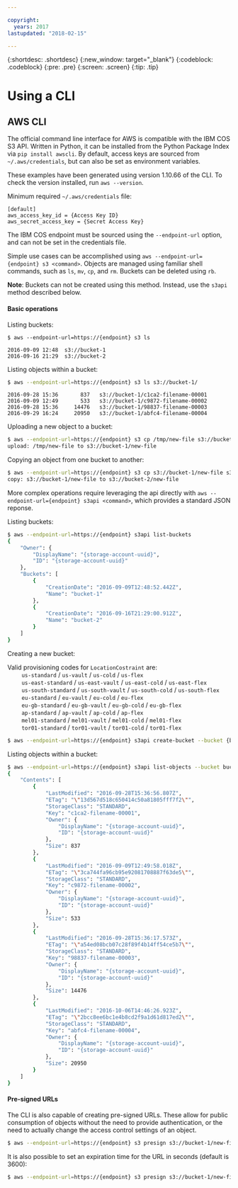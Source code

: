 ```yaml
---

copyright:
  years: 2017
lastupdated: "2018-02-15"

---
```

{:shortdesc: .shortdesc}
{:new_window: target="_blank"}
{:codeblock: .codeblock}
{:pre: .pre}
{:screen: .screen}
{:tip: .tip}


# Using a CLI

## AWS CLI
The official command line interface for AWS is compatible with the IBM COS S3 API. Written in Python, it can be installed from the Python Package Index via `pip install awscli`. By default, access keys are sourced from `~/.aws/credentials`, but can also be set as environment variables.

These examples have been generated using version 1.10.66 of the CLI.  To check the version installed, run `aws --version`.

Minimum required `~/.aws/credentials` file:

```
[default]
aws_access_key_id = {Access Key ID}
aws_secret_access_key = {Secret Access Key}
```

The IBM COS endpoint must be sourced using the `--endpoint-url` option, and can not be set in the credentials file.

Simple use cases can be accomplished using `aws --endpoint-url={endpoint} s3 <command>`. Objects are managed using familiar shell commands, such as `ls`, `mv`, `cp`, and `rm`.  Buckets can be deleted using `rb`.

**Note**: Buckets can not be created using this method. Instead, use the `s3api` method described below.

#### Basic operations
Listing buckets:

```shell
$ aws --endpoint-url=https://{endpoint} s3 ls
```

```shell
2016-09-09 12:48  s3://bucket-1
2016-09-16 21:29  s3://bucket-2
```

Listing objects within a bucket:

```bash
$ aws --endpoint-url=https://{endpoint} s3 ls s3://bucket-1/
```

```terminal
2016-09-28 15:36       837   s3://bucket-1/c1ca2-filename-00001
2016-09-09 12:49       533   s3://bucket-1/c9872-filename-00002
2016-09-28 15:36     14476   s3://bucket-1/98837-filename-00003
2016-09-29 16:24     20950   s3://bucket-1/abfc4-filename-00004
```

Uploading a new object to a bucket:

```bash
$ aws --endpoint-url=https://{endpoint} s3 cp /tmp/new-file s3://bucket-1/
upload: /tmp/new-file to s3://bucket-1/new-file
```

Copying an object from one bucket to another:

```bash
$ aws --endpoint-url=https://{endpoint} s3 cp s3://bucket-1/new-file s3://bucket-2/
copy: s3://bucket-1/new-file to s3://bucket-2/new-file
```

More complex operations require leveraging the api directly with `aws --endpoint-url={endpoint} s3api <command>`, which provides a standard JSON reponse.

Listing buckets:

```bash
$ aws --endpoint-url=https://{endpoint} s3api list-buckets
{
    "Owner": {
        "DisplayName": "{storage-account-uuid}",
        "ID": "{storage-account-uuid}"
    },
    "Buckets": [
        {
            "CreationDate": "2016-09-09T12:48:52.442Z",
            "Name": "bucket-1"
        },
        {
            "CreationDate": "2016-09-16T21:29:00.912Z",
            "Name": "bucket-2"
        }
    ]
}
```

Creating a new bucket:

Valid provisioning codes for `LocationCostraint` are: <br>
&emsp;&emsp;  `us-standard` / `us-vault` / `us-cold` / `us-flex` <br>
&emsp;&emsp;  `us-east-standard` / `us-east-vault`  / `us-east-cold` / `us-east-flex` <br>
&emsp;&emsp;  `us-south-standard` / `us-south-vault`  / `us-south-cold` / `us-south-flex` <br>
&emsp;&emsp;  `eu-standard` / `eu-vault` / `eu-cold` / `eu-flex` <br>
&emsp;&emsp;  `eu-gb-standard` / `eu-gb-vault` / `eu-gb-cold` / `eu-gb-flex` <br>
&emsp;&emsp;  `ap-standard` / `ap-vault` / `ap-cold` / `ap-flex` <br>
&emsp;&emsp;  `mel01-standard` / `mel01-vault` / `mel01-cold` / `mel01-flex` <br>
&emsp;&emsp;  `tor01-standard` / `tor01-vault` / `tor01-cold` / `tor01-flex` <br>

```bash
$ aws --endpoint-url=https://{endpoint} s3api create-bucket --bucket {bucket-name} [--region provisioing-code]
```

Listing objects within a bucket:

```bash
$ aws --endpoint-url=https://{endpoint} s3api list-objects --bucket bucket1
{
    "Contents": [
        {
            "LastModified": "2016-09-28T15:36:56.807Z",
            "ETag": "\"13d567d518c650414c50a81805fff7f2\"",
            "StorageClass": "STANDARD",
            "Key": "c1ca2-filename-00001",
            "Owner": {
                "DisplayName": "{storage-account-uuid}",
                "ID": "{storage-account-uuid}"
            },
            "Size": 837
        },
        {
            "LastModified": "2016-09-09T12:49:58.018Z",
            "ETag": "\"3ca744fa96cb95e92081708887f63de5\"",
            "StorageClass": "STANDARD",
            "Key": "c9872-filename-00002",
            "Owner": {
                "DisplayName": "{storage-account-uuid}",
                "ID": "{storage-account-uuid}"
            },
            "Size": 533
        },
        {
            "LastModified": "2016-09-28T15:36:17.573Z",
            "ETag": "\"a54ed08bcb07c28f89f4b14ff54ce5b7\"",
            "StorageClass": "STANDARD",
            "Key": "98837-filename-00003",
            "Owner": {
                "DisplayName": "{storage-account-uuid}",
                "ID": "{storage-account-uuid}"
            },
            "Size": 14476
        },
        {
            "LastModified": "2016-10-06T14:46:26.923Z",
            "ETag": "\"2bcc8ee6bc1e4b8cd2f9a1d61d817ed2\"",
            "StorageClass": "STANDARD",
            "Key": "abfc4-filename-00004",
            "Owner": {
                "DisplayName": "{storage-account-uuid}",
                "ID": "{storage-account-uuid}"
            },
            "Size": 20950
        }
    ]
}
```

#### Pre-signed URLs
The CLI is also capable of creating pre-signed URLs.  These allow for public consumption of objects without the need to provide authentication, or the need to actually change the access control settings of an object.

```bash
$ aws --endpoint-url=https://{endpoint} s3 presign s3://bucket-1/new-file
```

It is also possible to set an expiration time for the URL in seconds (default is 3600):

```bash
$ aws --endpoint-url=https://{endpoint} s3 presign s3://bucket-1/new-file --expires-in 600
```
